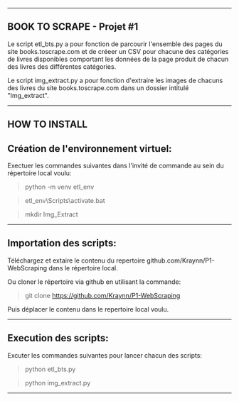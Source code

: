__________________________
BOOK TO SCRAPE - Projet #1
--------------------------

Le script etl_bts.py a pour fonction de parcourir l'ensemble des pages du site books.toscrape.com et de créeer un CSV 
pour chacune des catégories de livres disponibles comportant les données de la page produit de chacun des livres des différentes catégories.

Le script img_extract.py a pour fonction d'extraire les images de chacuns des livres du site books.toscrape.com dans un dossier intitulé "Img_extract".


______________
HOW TO INSTALL
--------------

Création de l'environnement virtuel:
------------------------------------
Exectuer les commandes suivantes dans l'invité de commande au sein du répertoire local voulu:
>
>python -m venv etl_env

>etl_env\Scripts\activate.bat

>mkdir Img_Extract

___________________________________________________

Importation des scripts:
---------------------------

Téléchargez et extaire le contenu du repertoire github.com/Kraynn/P1-WebScraping dans le répertoire local. 



Ou cloner le répertoire via github en utilisant la commande:
> git clone https://github.com/Kraynn/P1-WebScraping
> 
Puis déplacer le contenu dans le repertoire local voulu.
__________________________________________________________

Execution des scripts:
----------------------
Excuter les commandes suivantes pour lancer chacun des scripts:
>
>python etl_bts.py

>python img_extract.py
***************************








